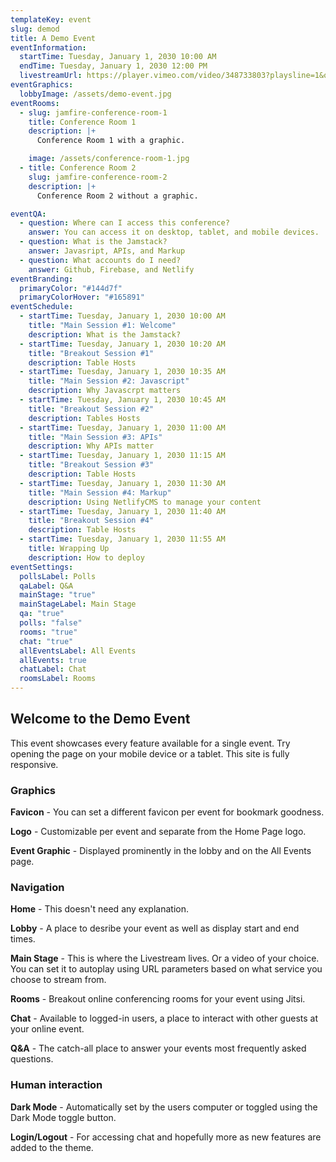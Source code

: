 ```yaml
---
templateKey: event
slug: demod
title: A Demo Event
eventInformation:
  startTime: Tuesday, January 1, 2030 10:00 AM
  endTime: Tuesday, January 1, 2030 12:00 PM
  livestreamUrl: https://player.vimeo.com/video/348733803?playsline=1&quality=1080p&autoplay=1&muted=0
eventGraphics:
  lobbyImage: /assets/demo-event.jpg
eventRooms:
  - slug: jamfire-conference-room-1
    title: Conference Room 1
    description: |+
      Conference Room 1 with a graphic.

    image: /assets/conference-room-1.jpg
  - title: Conference Room 2
    slug: jamfire-conference-room-2
    description: |+
      Conference Room 2 without a graphic.

eventQA:
  - question: Where can I access this conference?
    answer: You can access it on desktop, tablet, and mobile devices.
  - question: What is the Jamstack?
    answer: Javasript, APIs, and Markup
  - question: What accounts do I need?
    answer: Github, Firebase, and Netlify
eventBranding:
  primaryColor: "#144d7f"
  primaryColorHover: "#165891"
eventSchedule:
  - startTime: Tuesday, January 1, 2030 10:00 AM
    title: "Main Session #1: Welcome"
    description: What is the Jamstack?
  - startTime: Tuesday, January 1, 2030 10:20 AM
    title: "Breakout Session #1"
    description: Table Hosts
  - startTime: Tuesday, January 1, 2030 10:35 AM
    title: "Main Session #2: Javascript"
    description: Why Javascrpt matters
  - startTime: Tuesday, January 1, 2030 10:45 AM
    title: "Breakout Session #2"
    description: Tables Hosts
  - startTime: Tuesday, January 1, 2030 11:00 AM
    title: "Main Session #3: APIs"
    description: Why APIs matter
  - startTime: Tuesday, January 1, 2030 11:15 AM
    title: "Breakout Session #3"
    description: Table Hosts
  - startTime: Tuesday, January 1, 2030 11:30 AM
    title: "Main Session #4: Markup"
    description: Using NetlifyCMS to manage your content
  - startTime: Tuesday, January 1, 2030 11:40 AM
    title: "Breakout Session #4"
    description: Table Hosts
  - startTime: Tuesday, January 1, 2030 11:55 AM
    title: Wrapping Up
    description: How to deploy
eventSettings:
  pollsLabel: Polls
  qaLabel: Q&A
  mainStage: "true"
  mainStageLabel: Main Stage
  qa: "true"
  polls: "false"
  rooms: "true"
  chat: "true"
  allEventsLabel: All Events
  allEvents: true
  chatLabel: Chat
  roomsLabel: Rooms
---
```

## Welcome to the Demo Event

This event showcases every feature available for a single event. Try opening the page on your mobile device or a tablet. This site is fully responsive.

### Graphics

**Favicon** - You can set a different favicon per event for bookmark goodness.

**Logo** - Customizable per event and separate from the Home Page logo.

**Event Graphic** - Displayed prominently in the lobby and on the All Events page.

### Navigation

**Home** - This doesn't need any explanation.

**Lobby** - A place to desribe your event as well as display start and end times.

**Main Stage** - This is where the Livestream lives. Or a video of your choice. You can set it to autoplay using URL parameters based on what service you choose to stream from.

**Rooms** - Breakout online conferencing rooms for your event using Jitsi.

**Chat** - Available to logged-in users, a place to interact with other guests at your online event.

**Q&A** - The catch-all place to answer your events most frequently asked questions.

### Human interaction

**Dark Mode** - Automatically set by the users computer or toggled using the Dark Mode toggle button.

**Login/Logout** - For accessing chat and hopefully more as new features are added to the theme.